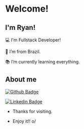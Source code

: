 # Welcome!

 

## I'm Ryan!

 

:computer: I'm Fullstack Developer!

:house_with_garden: I’m from Brazil.

:books: I’m currently learning everything.

 

## About me

[![Github Badge](https://img.shields.io/badge/-Github-000?style=flat-square&logo=Github&logoColor=white&link=https://github.com/soul-a)](https://github.com/soul-a)

[![Linkedin Badge](https://img.shields.io/badge/-LinkedIn-blue?style=flat-square&logo=Linkedin&logoColor=white&link=https://www.linkedin.com/in/ryan-souza-630019224/)](https://www.linkedin.com/in/ryan-souza-630019224/)

- Thanks for visiting.

- Enjoy it!! o/
